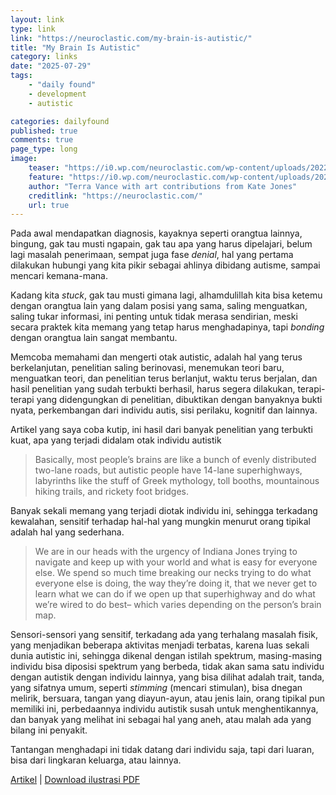 ```yaml
---
layout: link
type: link
link: "https://neuroclastic.com/my-brain-is-autistic/"
title: "My Brain Is Autistic"
category: links
date: "2025-07-29"
tags: 
    - "daily found"
    - development
    - autistic

categories: dailyfound
published: true
comments: true
page_type: long
image:
    teaser: "https://i0.wp.com/neuroclastic.com/wp-content/uploads/2022/05/3.jpg"
    feature: "https://i0.wp.com/neuroclastic.com/wp-content/uploads/2022/05/3.jpg"
    author: "Terra Vance with art contributions from Kate Jones"
    creditlink: "https://neuroclastic.com/"
    url: true
---
```


Pada awal mendapatkan diagnosis, kayaknya seperti orangtua lainnya, bingung, gak tau musti ngapain, gak tau apa yang harus dipelajari, belum lagi masalah penerimaan, sempat juga fase *denial*, hal yang pertama dilakukan hubungi yang kita pikir sebagai ahlinya dibidang autisme, sampai mencari kemana-mana.

Kadang kita *stuck*, gak tau musti gimana lagi, alhamdulillah kita bisa ketemu dengan orangtua lain yang dalam posisi yang sama, saling menguatkan, saling tukar informasi, ini penting untuk tidak merasa sendirian, meski secara praktek kita memang yang tetap harus menghadapinya, tapi *bonding* dengan orangtua lain sangat membantu.

Memcoba memahami dan mengerti otak autistic, adalah hal yang terus berkelanjutan, penelitian saling berinovasi, menemukan teori baru, menguatkan teori, dan penelitian terus berlanjut, waktu terus berjalan, dan hasil penelitian yang sudah terbukti berhasil, harus segera dilakukan, terapi-terapi yang didengungkan di penelitian, dibuktikan dengan banyaknya bukti nyata, perkembangan dari individu autis, sisi perilaku, kognitif dan lainnya.

Artikel yang saya coba kutip, ini hasil dari banyak penelitian yang terbukti kuat, apa yang terjadi didalam otak individu autistik

> Basically, most people’s brains are like a bunch of evenly distributed two-lane roads, but autistic people have 14-lane superhighways, labyrinths like the stuff of Greek mythology, toll booths, mountainous hiking trails, and rickety foot bridges.

Banyak sekali memang yang terjadi diotak individu ini, sehingga terkadang kewalahan, sensitif terhadap hal-hal yang mungkin menurut orang tipikal adalah hal yang sederhana.

> We are in our heads with the urgency of Indiana Jones trying to navigate and keep up with your world and what is easy for everyone else. We spend so much time breaking our necks trying to do what everyone else is doing, the way they’re doing it, that we never get to learn what we can do if we open up that superhighway and do what we’re wired to do best– which varies depending on the person’s brain map.

Sensori-sensori yang sensitif, terkadang ada yang terhalang masalah fisik, yang menjadikan beberapa aktivitas menjadi terbatas, karena luas sekali dunia autistic ini, sehingga dikenal dengan istilah spektrum, masing-masing individu bisa diposisi spektrum yang berbeda, tidak akan sama satu individu dengan autistik dengan individu lainnya, yang bisa dilihat adalah trait, tanda, yang sifatnya umum, seperti *stimming* (mencari stimulan), bisa dnegan melirik, bersuara, tangan yang diayun-ayun, atau jenis lain, orang tipikal pun memiliki ini, perbedaannya individu autistik susah untuk menghentikannya, dan banyak yang melihat ini sebagai hal yang aneh, atau malah ada yang bilang ini penyakit.

Tantangan menghadapi ini tidak datang dari individu saja, tapi dari luaran, bisa dari lingkaran keluarga, atau lainnya.

[Artikel](https://neuroclastic.com/my-brain-is-autistic/) | [Download ilustrasi PDF](https://neuroclastic.com/wp-content/uploads/2022/04/Brain-is-autistic-neuroinclusive-story.pdf)